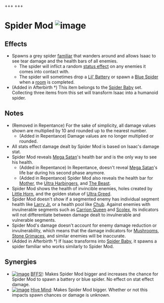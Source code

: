 +++
+++

 # Spider Mod ![image](/image/Spider_Mod.png) 

Effects
---------


* Spawns a grey spider [familiar](/wiki/Familiar "Familiar") that wanders around and allows Isaac to see tear damage and the health bars of all enemies.
	+ The spider will inflict a random [status effect](/wiki/Effects#Status_Effects "Effects") on any enemies it comes into contact with.
	+ The spider will sometimes drop a [Lil' Battery](/wiki/Little_Battery "Little Battery") or spawn a [Blue Spider](/wiki/Blue_Spider "Blue Spider") when a [room](/wiki/Rooms "Rooms") is completed.
* (Added in Afterbirth †) This item belongs to the [Spider Baby](/wiki/Spider_Baby_(Transformation) "Spider Baby (Transformation)") set. Collecting three items from this set will transform Isaac into a humanoid spider.


Notes
-------


* (Removed in Repentance) For the sake of simplicity, all damage values shown are multiplied by 10 and rounded up to the nearest number.
	+ (Added in Repentance) Damage values are no longer multiplied or rounded.
* All stats effect damage dealt by Spider Mod is based on Isaac's damage stat.
* Spider Mod reveals [Mega Satan](/wiki/Mega_Satan "Mega Satan")'s health bar and is the only way to see his health.
	+ (Added in Repentance) In Repentance, doesn't reveal [Mega Satan](/wiki/Mega_Satan "Mega Satan")'s life bar during his second phase anymore.
	+ (Added in Repentance) Spider Mod also reveals the health bar for [Mother](/wiki/Mother "Mother"), the [Ultra Harbingers](/wiki/Harbingers_(Bosses)#Ultra_Harbingers "Harbingers (Bosses)"), and [The Beast](/wiki/The_Beast "The Beast").
* Spider Mod shows the health of invincible enemies, holes created by [Little Horn](/wiki/Little_Horn "Little Horn"), and the golden statue of [Ultra Greed](/wiki/Ultra_Greed "Ultra Greed").
* Spider Mod doesn't show if a segmented enemy has individual segment health like [Larry Jr.](/wiki/Larry_Jr. "Larry Jr.") or a health pool like [Chub](/wiki/Chub "Chub"). Against enemies with invulnerable segments such as [Carrion Queen](/wiki/Carrion_Queen "Carrion Queen") and [Scolex](/wiki/Scolex "Scolex"), its indicators will not differentiate between damage dealt to invulnerable and vulnerable segments.
* Spider Mod's damage doesn't account for enemy damage reduction or invulnerability, which means that the damage indicators for [Mushrooms](/wiki/Mushroom_(Enemy) "Mushroom (Enemy)"), [Stone Grimaces](/wiki/Stone_Grimace "Stone Grimace"), and similar enemies will be inaccurate.
* (Added in Afterbirth †) If Isaac transforms into [Spider Baby](/wiki/Spider_Baby_(Transformation) "Spider Baby (Transformation)"), it spawns a spider familiar who works similarly to Spider Mod.


Synergies
-----------


* [![image](/image/BFFS!.png)](/wiki/BFFS! "BFFS!") [BFFS!](/wiki/BFFS! "BFFS!"): Makes Spider Mod bigger and increases the chance for Spider Mod to spawn a battery or blue spider. No effect on stat effect damage.
* [![image](/image/Hive_Mind.png)](/wiki/Hive_Mind "Hive Mind") [Hive Mind](/wiki/Hive_Mind "Hive Mind"): Makes Spider Mod bigger. Whether or not this impacts spawn chances or damage is unknown.


